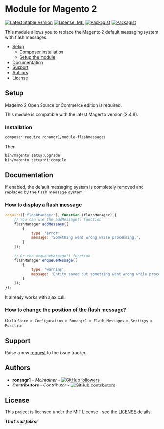# Module for Magento 2

[![Latest Stable Version](https://img.shields.io/packagist/v/ronangr1/module-flashmessages.svg?style=flat-square)](https://packagist.org/packages/ronangr1/module-flashmessages)
[![License: MIT](https://img.shields.io/github/license/ronangr1/m2-flashmessages.svg?style=flat-square)](./LICENSE)
[![Packagist](https://img.shields.io/packagist/dt/ronangr1/module-flashmessages.svg?style=flat-square)](https://packagist.org/packages/ronangr1/module-flashmessages/stats)
[![Packagist](https://img.shields.io/packagist/dm/ronangr1/module-flashmessages.svg?style=flat-square)](https://packagist.org/packages/ronangr1/module-flashmessages/stats)

This module allows you to replace the Magento 2 default messaging system with flash messages.

- [Setup](#setup)
    - [Composer installation](#composer-installation)
    - [Setup the module](#setup-the-module)
- [Documentation](#documentation)
- [Support](#support)
- [Authors](#authors)
- [License](#license)

## Setup

Magento 2 Open Source or Commerce edition is required.

This module is compatible with the latest Magento version (2.4.8).

### Installation

```bash
composer require ronangr1/module-flashmessages
```

Then

```bash
bin/magento setup:upgrade
bin/magento setup:di:compile
```

## Documentation

If enabled, the default messaging system is completely removed and replaced by the flash message system.

### How to display a flash message

```javascript
require(['flashManager'], function (flashManager) {
    // You can use the addMessage() function
    flashManager.addMessage([
        {
            type: 'error',
            message: 'Something went wrong while processing.',
        }
    ]);
    
    // Or the enqueueMessage() function
    flashManager.enqueueMessage([
        {
            type: 'warning',
            message: 'Entity saved but something went wrong while processing.',
        }
    ]);
});
```
It already works with ajax call.

### How to change the position of the flash message?

Go to `Store > Configuration > Ronangr1 > Flash Messages > Settings > Position`.

## Support

Raise a new [request](https://github.com/ronangr1/m2-flashmessages/issues) to the issue tracker.

## Authors

- **ronangr1** - *Maintainer* - [![GitHub followers](https://img.shields.io/github/followers/ronangr1.svg?style=social)](https://github.com/ronangr1)
- **Contributors** - *Contributor* - [![GitHub contributors](https://img.shields.io/github/contributors/ronangr1/m2-flashmessages.svg?style=flat-square)](https://github.com/ronangr1/m2-flashmessages/graphs/contributors)

## License

This project is licensed under the MIT License - see the [LICENSE](./LICENSE) details.

***That's all folks!***

